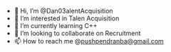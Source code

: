 - 👋 Hi, I’m @Dan03alentAcquisition
- 👀 I’m interested in Talen Acquisition
- 🌱 I’m currently learning C++
- 💞️ I’m looking to collaborate on Recruitment
- 📫 How to reach me @pushpendranba@gmail.com

<!---
Dan03alentAcquisition/Dan03alentAcquisition is a ✨ special ✨ repository because its `README.md` (this file) appears on your GitHub profile.
You can click the Preview link to take a look at your changes.
--->
